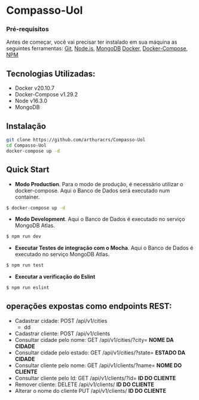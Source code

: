 # Compasso-Uol

### Pré-requisitos
Antes de começar, você vai precisar ter instalado em sua máquina as seguintes ferramentas:
[Git](https://git-scm.com), 
[Node.js](https://nodejs.org/en/), 
[MongoDB](https://www.mongodb.com/)
[Docker](https://www.docker.com/),
[Docker-Compose](https://docs.docker.com/compose/),
[NPM](https://www.npmjs.com/)
## Tecnologias Utilizadas:
<!--ts-->
   * Docker v20.10.7
   * Docker-Compose v1.29.2
   * Node v16.3.0
   * MongoDB
<!--te-->
## Instalação 
```bash
git clone https://github.com/arthuracrs/Compasso-Uol
cd Compasso-Uol
docker-compose up -d
```
## Quick Start

- **Modo Production**.
Para o modo de produção, é necessário utilizar o docker-compose. Aqui o Banco de Dados será executado num container.
```bash
$ docker-compose up -d
```
- **Modo Development**.
 Aqui o Banco de Dados é executado no serviço MongoDB Atlas.

```bash
$ npm run dev
```
- **Executar Testes de integração com o Mocha**.
Aqui o Banco de Dados é executado no serviço MongoDB Atlas.
```bash
$ npm run test
```
- **Executar a verificação do Eslint**
```bash
$ npm run eslint
```

## operações expostas como endpoints REST:
<!--ts-->
* Cadastrar cidade: POST /api/v1/cities
   * dd
* Cadastrar cliente: POST /api/v1/clients
* Consultar cidade pelo nome: GET /api/v1/cities/?city= **NOME DA CIDADE**
* Consultar cidade pelo estado: GET /api/v1/cities/?state= **ESTADO DA CIDADE**
* Consultar cliente pelo nome: GET /api/v1/clients/?name= **NOME DO CLIENTE**
* Consultar cliente pelo Id: GET /api/v1/clients/?id= **ID DO CLIENTE**
* Remover cliente: DELETE /api/v1/clients/ **ID DO CLIENTE**
* Alterar o nome do cliente PUT /api/v1/clients/ **ID DO CLIENTE**
<!--te-->
